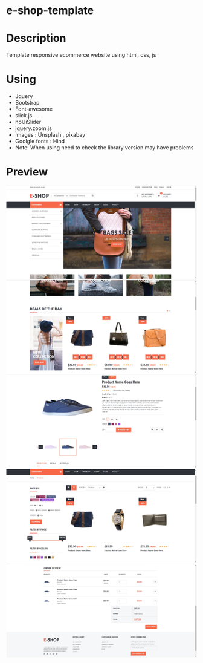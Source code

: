 # e-shop-template

# Description
Template responsive ecommerce website using html, css, js

# Using
- Jquery
- Bootstrap
- Font-awesome
- slick.js
- noUiSlider
- jquery.zoom.js
- Images : Unsplash , pixabay
- Goolgle fonts : Hind
- Note: When using need to check the library version may have problems

# Preview
![alt text](https://github.com/NHau2803/e-shop-template/blob/main/preview/home1.JPG)
![alt text](https://github.com/NHau2803/e-shop-template/blob/main/preview/home2.JPG)
![alt text](https://github.com/NHau2803/e-shop-template/blob/main/preview/view-detail.JPG)
![alt text](https://github.com/NHau2803/e-shop-template/blob/main/preview/filter.JPG)
![alt text](https://github.com/NHau2803/e-shop-template/blob/main/preview/checkout.JPG)
